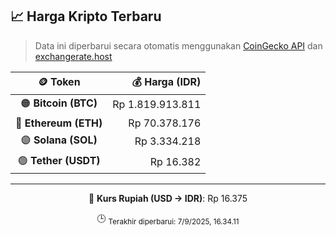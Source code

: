 

<!-- HARGA_KRIPTO -->
## 📈 Harga Kripto Terbaru

> Data ini diperbarui secara otomatis menggunakan [CoinGecko API](https://www.coingecko.com/) dan [exchangerate.host](https://exchangerate.host/)

<div align="center">

| 🪙 Token | 💰 Harga (IDR) |
|:------:|---------------:|
| 🟠 **Bitcoin (BTC)**   | Rp 1.819.913.811 |
| 🔵 **Ethereum (ETH)**  | Rp 70.378.176 |
| 🟣 **Solana (SOL)**    | Rp 3.334.218 |
| 🟢 **Tether (USDT)**   | Rp 16.382 |

---

💱 **Kurs Rupiah (USD → IDR)**: Rp 16.375

🕒 <sub>Terakhir diperbarui: 7/9/2025, 16.34.11</sub>

</div>
<!-- /HARGA_KRIPTO -->